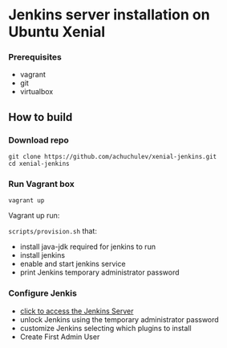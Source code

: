 # Jenkins server installation on Ubuntu Xenial

### Prerequisites

- vagrant
- git
- virtualbox

## How to build

### Download repo

```
git clone https://github.com/achuchulev/xenial-jenkins.git
cd xenial-jenkins
```

### Run Vagrant box

```
vagrant up
```

Vagrant up run:

`scripts/provision.sh` that:

- install java-jdk required for jenkins to run
- install jenkins
- enable and start jenkins service
- print Jenkins temporary administrator password

### Configure Jenkis

- [click to access the Jenkins Server](http://172.17.8.104:8080/)
- unlock Jenkins using the temporary administrator password
- customize Jenkins selecting which plugins to install
- Create First Admin User
